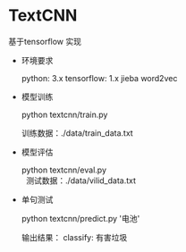 # TextCNN
基于tensorflow 实现


- 环境要求

    python: 3.x 
    tensorflow: 1.x
    jieba
    word2vec
 

- 模型训练

    python textcnn/train.py 
    
    训练数据：./data/train_data.txt
        
    
- 模型评估
    
    python textcnn/eval.py 
    
    测试数据：./data/vilid_data.txt


- 单句测试

    python textcnn/predict.py '电池'
    
    输出结果：
        classify: 有害垃圾
        
        
        
